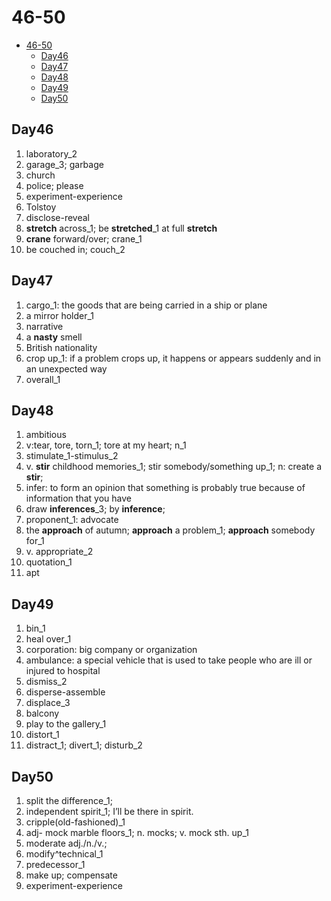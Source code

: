 # 46-50

- [46-50](#46-50)
  - [Day46](#day46)
  - [Day47](#day47)
  - [Day48](#day48)
  - [Day49](#day49)
  - [Day50](#day50)

## Day46

1. laboratory_2
2. garage_3; garbage
3. church
4. police; please
5. experiment-experience
6. Tolstoy
7. disclose-reveal
8. **stretch** across_1; be **stretched**_1 at full **stretch**
9. **crane** forward/over; crane_1
10. be couched in; couch_2

## Day47

1. cargo_1: the goods that are being carried in a ship or plane
2. a mirror holder_1
3. narrative
4. a **nasty** smell
5. British nationality
6. crop up_1: if a problem crops up, it happens or appears suddenly and in an unexpected way
7. overall_1

## Day48

1. ambitious
2. v:tear, tore, torn_1; tore at my heart; n_1
3. stimulate_1-stimulus_2
4. v. **stir** childhood memories_1; stir somebody/something up_1; n: create a **stir**;
5. infer: to form an opinion that something is probably true because of information that you have
6. draw **inferences**_3; by **inference**;
7. proponent_1: advocate
8. the **approach** of autumn; **approach** a problem_1; **approach** somebody for_1
9. v. appropriate_2
10. quotation_1
11. apt

## Day49

1. bin_1
2. heal over_1
3. corporation: big company or organization
4. ambulance: a special vehicle that is used to take people who are ill or injured to hospital
5. dismiss_2
6. disperse-assemble
7. displace_3
8. balcony
9. play to the gallery_1
10. distort_1
11. distract_1; divert_1; disturb_2

## Day50

1. split the difference_1;
2. independent spirit_1;  I’ll be there in spirit.
3. cripple(old-fashioned)_1
4. adj- mock marble floors_1; n. mocks; v. mock sth. up_1
5. moderate adj./n./v.;
6. modify^technical_1
7. predecessor_1
8. make up; compensate
9. experiment-experience
